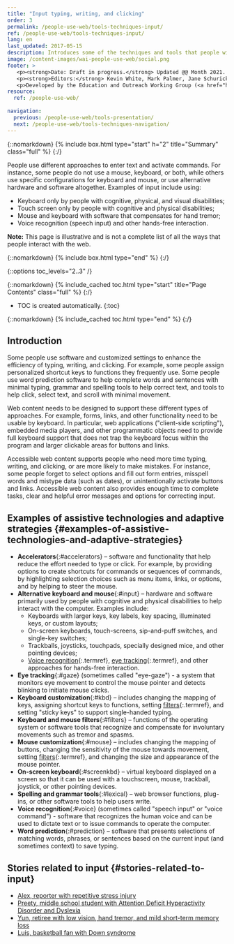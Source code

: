 ```yaml
---
title: "Input typing, writing, and clicking"
order: 3
permalink: /people-use-web/tools-techniques-input/
ref: /people-use-web/tools-techniques-input/
lang: en
last_updated: 2017-05-15
description: Introduces some of the techniques and tools that people with disabilities use to interact with the web — web browser settings, text-to-speech, voice recognition, and many more.
image: /content-images/wai-people-use-web/social.png
footer: >
   <p><strong>Date: Draft in progress.</strong> Updated @@ Month 2021. First published Month 20@@. CHANGELOG.</p>
   <p><strong>Editors:</strong> Kevin White, Mark Palmer, Jane Schurick, and <a href="https://www.w3.org/People/shadi/">Shadi Abou_Zahra</a>.  <strong>Contributors:</strong> @@name, @@name, and <a href="https://www.w3.org/groups/wg/eowg/participants">participants of EOWG</a>. ACKNOWLEDGEMENTS lists past editors and additional contributors.</p>
   <p>Developed by the Education and Outreach Working Group (<a href="http://www.w3.org/WAI/EO/">EOWG</a>). Previously developed with the <a href="https://www.w3.org/WAI/EO/2008/wai-age-tf">WAI-AGE Task Force</a>, with support of the <a href="https://www.w3.org/WAI/WAI-AGE/">WAI-AGE Project</a>.</p>
resource:
  ref: /people-use-web/
  
navigation:
  previous: /people-use-web/tools-presentation/
  next: /people-use-web/tools-techniques-navigation/
---
```


{::nomarkdown}
{% include box.html type="start" h="2" title="Summary" class="full" %}
{:/}

People use different approaches to enter text and activate commands. For instance, some people do not use a mouse, keyboard, or both, while others use specific configurations for keyboard and mouse, or use alternative hardware and software altogether. Examples of input include using:

- Keyboard only by people with cognitive, physical, and visual disabilities;
- Touch screen only by people with cognitive and physical disabilities;
- Mouse and keyboard with software that compensates for hand tremor;
- Voice recognition (speech input) and other hands-free interaction.

**Note:** This page is illustrative and is not a complete list of all the ways that people interact with the web.

{::nomarkdown}
{% include box.html type="end" %}
{:/}


{::options toc_levels="2..3" /}

{::nomarkdown}
{% include_cached toc.html type="start" title="Page Contents" class="full" %}
{:/}

-   TOC is created automatically.
{:toc}

{::nomarkdown}
{% include_cached toc.html type="end" %}
{:/}

## Introduction

Some people use software and customized settings to enhance the efficiency of typing, writing, and clicking. For example, some people assign personalized shortcut keys to functions they frequently use. Some people use word prediction software to help complete words and sentences with minimal typing, grammar and spelling tools to help correct text, and tools to help click, select text, and scroll with minimal movement.

Web content needs to be designed to support these different types of approaches. For example, forms, links, and other functionality need to be usable by keyboard. In particular, web applications ("client-side scripting"), embedded media players, and other programmatic objects need to provide full keyboard support that does not trap the keyboard focus within the program and larger clickable areas for buttons and links.

Accessible web content supports people who need more time typing, writing, and clicking, or are more likely to make mistakes. For instance, some people forget to select options and fill out form entries, misspell words and mistype data (such as dates), or unintentionally activate buttons and links. Accessible web content also provides enough time to complete tasks, clear and helpful error messages and options for correcting input.

## Examples of assistive technologies and adaptive strategies {#examples-of-assistive-technologies-and-adaptive-strategies}

- **Accelerators**{:#accelerators} – software and functionality that help reduce the effort needed to type or click. For example, by providing options to create shortcuts for commands or sequences of commands, by highlighting selection choices such as menu items, links, or options, and by helping to steer the mouse.
- **Alternative keyboard and mouse**{:#input} – hardware and software primarily used by people with cognitive and physical disabilities to help interact with the computer. Examples include:
  - Keyboards with larger keys, key labels, key spacing, illuminated keys, or custom layouts;
  - On-screen keyboards, touch-screens, sip-and-puff switches, and single-key switches;
  - Trackballs, joysticks, touchpads, specially designed mice, and other pointing devices;
  - [Voice recognition](#voice){:.termref}, [eye tracking](#gaze){:.termref}, and other approaches for hands-free interaction.
- **Eye tracking**{:#gaze} (sometimes called "eye-gaze") - a system that monitors eye movement to control the mouse pointer and detects blinking to initiate mouse clicks.
- **Keyboard customization**{:#kbd} – includes changing the mapping of keys, assigning shortcut keys to functions, setting [filters](#filters){:.termref}, and setting "sticky keys" to support single-handed typing.
- **Keyboard and mouse filters**{:#filters} – functions of the operating system or software tools that recognize and compensate for involuntary movements such as tremor and spasms.
- **Mouse customization**{:#mouse} – includes changing the mapping of buttons, changing the sensitivity of the mouse towards movement, setting [filters](#filters){:.termref}, and changing the size and appearance of the mouse pointer.
- **On-screen keyboard**{:#screenkbd} – virtual keyboard displayed on a screen so that it can be used with a touchscreen, mouse, trackball, joystick, or other pointing devices.
- **Spelling and grammar tools**{:#lexical} – web browser functions, plug-ins, or other software tools to help users write.
- **Voice recognition**{:#voice} (sometimes called "speech input" or "voice command") - software that recognizes the human voice and can be used to dictate text or to issue commands to operate the computer.
- **Word prediction**{:#prediction} – software that presents selections of matching words, phrases, or sentences based on the current input (and sometimes context) to save typing.

## Stories related to input {#stories-related-to-input}

- [Alex, reporter with repetitive stress injury](/people-use-web/user-stories-one/)
- [Preety, middle school student with Attention Deficit Hyperactivity Disorder and Dyslexia](/people-use-web/user-stories-eight/)
- [Yun, retiree with low vision, hand tremor, and mild short-term memory loss](/people-use-web/user-stories-nine/)
- [Luis, basketball fan with Down syndrome](/people-use-web/user-stories-five/)